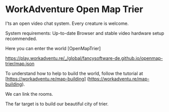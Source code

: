# WorkAdventure Open Map Trier

I'ts an open video chat system. Every creature is welcome.

System requirements:
Up-to-date Browser and stable video hardware setup recommended.

Here you can enter the world [OpenMapTrier]

https://play.workadventu.re/_/global/fancysoftware-de.github.io/openmap-trier/map.json


To understand how to help to build the world, follow the tutorial at [https://workadventu.re/map-building]
(https://workadventu.re/map-building).

We can link the rooms. 

The far target is to build our beautiful city of trier. 